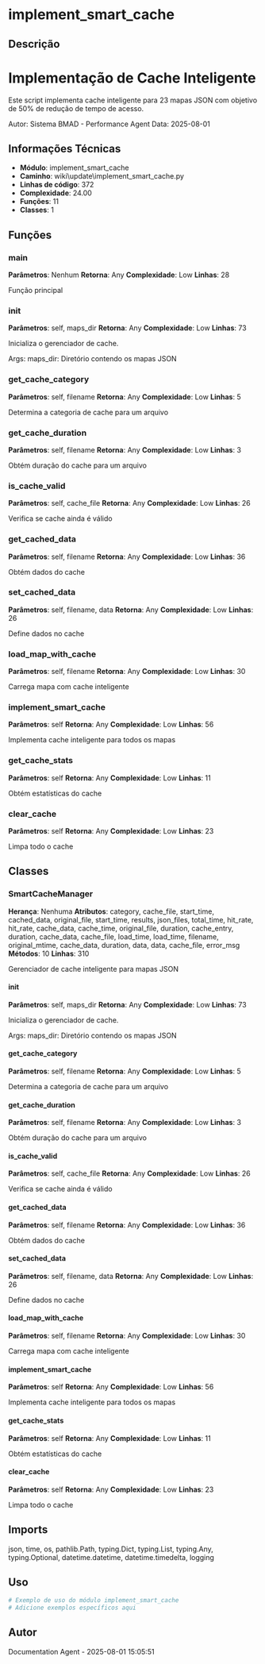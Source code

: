 # implement_smart_cache

## Descrição

Implementação de Cache Inteligente
==================================

Este script implementa cache inteligente para 23 mapas JSON
com objetivo de 50% de redução de tempo de acesso.

Autor: Sistema BMAD - Performance Agent
Data: 2025-08-01

## Informações Técnicas

- **Módulo**: implement_smart_cache
- **Caminho**: wiki\update\implement_smart_cache.py
- **Linhas de código**: 372
- **Complexidade**: 24.00
- **Funções**: 11
- **Classes**: 1

## Funções

### main

**Parâmetros**: Nenhum
**Retorna**: Any
**Complexidade**: Low
**Linhas**: 28

Função principal

### __init__

**Parâmetros**: self, maps_dir
**Retorna**: Any
**Complexidade**: Low
**Linhas**: 73

Inicializa o gerenciador de cache.

Args:
    maps_dir: Diretório contendo os mapas JSON

### get_cache_category

**Parâmetros**: self, filename
**Retorna**: Any
**Complexidade**: Low
**Linhas**: 5

Determina a categoria de cache para um arquivo

### get_cache_duration

**Parâmetros**: self, filename
**Retorna**: Any
**Complexidade**: Low
**Linhas**: 3

Obtém duração do cache para um arquivo

### is_cache_valid

**Parâmetros**: self, cache_file
**Retorna**: Any
**Complexidade**: Low
**Linhas**: 26

Verifica se cache ainda é válido

### get_cached_data

**Parâmetros**: self, filename
**Retorna**: Any
**Complexidade**: Low
**Linhas**: 36

Obtém dados do cache

### set_cached_data

**Parâmetros**: self, filename, data
**Retorna**: Any
**Complexidade**: Low
**Linhas**: 26

Define dados no cache

### load_map_with_cache

**Parâmetros**: self, filename
**Retorna**: Any
**Complexidade**: Low
**Linhas**: 30

Carrega mapa com cache inteligente

### implement_smart_cache

**Parâmetros**: self
**Retorna**: Any
**Complexidade**: Low
**Linhas**: 56

Implementa cache inteligente para todos os mapas

### get_cache_stats

**Parâmetros**: self
**Retorna**: Any
**Complexidade**: Low
**Linhas**: 11

Obtém estatísticas do cache

### clear_cache

**Parâmetros**: self
**Retorna**: Any
**Complexidade**: Low
**Linhas**: 23

Limpa todo o cache

## Classes

### SmartCacheManager

**Herança**: Nenhuma
**Atributos**: category, cache_file, start_time, cached_data, original_file, start_time, results, json_files, total_time, hit_rate, hit_rate, cache_data, cache_time, original_file, duration, cache_entry, duration, cache_data, cache_file, load_time, load_time, filename, original_mtime, cache_data, duration, data, data, cache_file, error_msg
**Métodos**: 10
**Linhas**: 310

Gerenciador de cache inteligente para mapas JSON

#### __init__

**Parâmetros**: self, maps_dir
**Retorna**: Any
**Complexidade**: Low
**Linhas**: 73

Inicializa o gerenciador de cache.

Args:
    maps_dir: Diretório contendo os mapas JSON

#### get_cache_category

**Parâmetros**: self, filename
**Retorna**: Any
**Complexidade**: Low
**Linhas**: 5

Determina a categoria de cache para um arquivo

#### get_cache_duration

**Parâmetros**: self, filename
**Retorna**: Any
**Complexidade**: Low
**Linhas**: 3

Obtém duração do cache para um arquivo

#### is_cache_valid

**Parâmetros**: self, cache_file
**Retorna**: Any
**Complexidade**: Low
**Linhas**: 26

Verifica se cache ainda é válido

#### get_cached_data

**Parâmetros**: self, filename
**Retorna**: Any
**Complexidade**: Low
**Linhas**: 36

Obtém dados do cache

#### set_cached_data

**Parâmetros**: self, filename, data
**Retorna**: Any
**Complexidade**: Low
**Linhas**: 26

Define dados no cache

#### load_map_with_cache

**Parâmetros**: self, filename
**Retorna**: Any
**Complexidade**: Low
**Linhas**: 30

Carrega mapa com cache inteligente

#### implement_smart_cache

**Parâmetros**: self
**Retorna**: Any
**Complexidade**: Low
**Linhas**: 56

Implementa cache inteligente para todos os mapas

#### get_cache_stats

**Parâmetros**: self
**Retorna**: Any
**Complexidade**: Low
**Linhas**: 11

Obtém estatísticas do cache

#### clear_cache

**Parâmetros**: self
**Retorna**: Any
**Complexidade**: Low
**Linhas**: 23

Limpa todo o cache

## Imports

json, time, os, pathlib.Path, typing.Dict, typing.List, typing.Any, typing.Optional, datetime.datetime, datetime.timedelta, logging

## Uso

```python
# Exemplo de uso do módulo implement_smart_cache
# Adicione exemplos específicos aqui
```

## Autor

Documentation Agent - 2025-08-01 15:05:51

